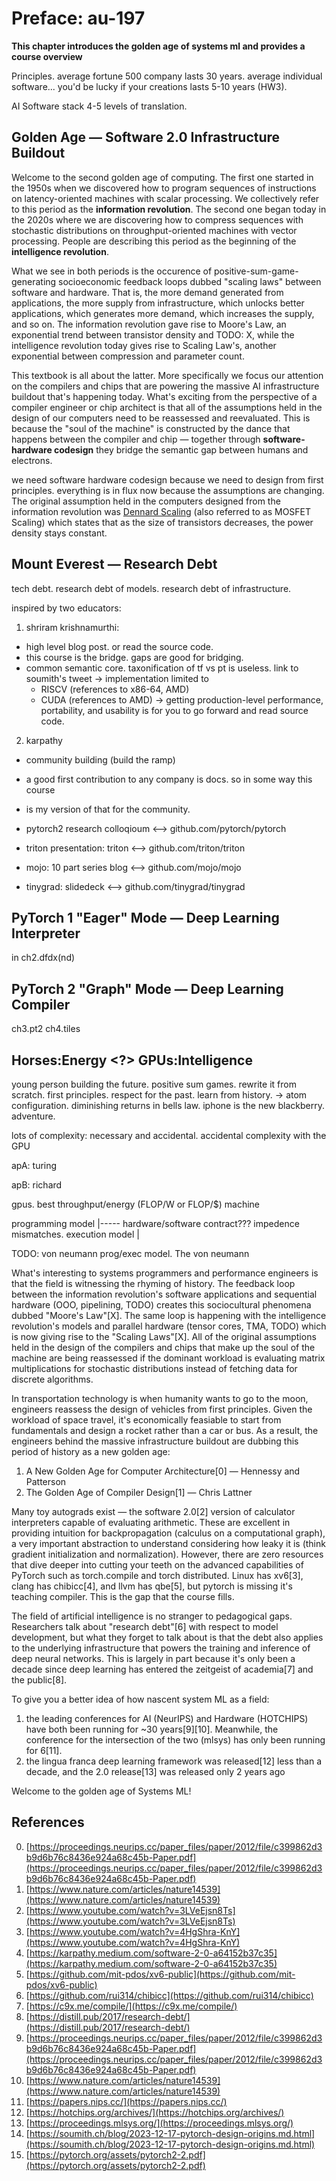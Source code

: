 # Preface: au-197
**This chapter introduces the golden age of systems ml and provides a course overview**

Principles.
average fortune 500 company lasts 30 years.
average individual software...
you'd be lucky if your creations lasts 5-10 years (HW3).

AI Software stack 4-5 levels of translation.

## Golden Age — Software 2.0 Infrastructure Buildout
Welcome to the second golden age of computing. The first one started in the
1950s when we discovered how to program sequences of instructions on
latency-oriented machines with scalar processing. We collectively refer to this
period as the **information revolution**. The second one began today in the
2020s where we are discovering how to compress sequences with stochastic
distributions on throughput-oriented machines with vector processing. People are
describing this period as the beginning of the **intelligence revolution**.

What we see in both periods is the occurence of positive-sum-game-generating
socioeconomic feedback loops dubbed "scaling laws" between software and hardware.
That is, the more demand generated from applications, the more supply from
infrastructure, which unlocks better applications, which generates more demand,
which increases the supply, and so on. The information revolution gave rise
to Moore's Law, an exponential trend between transistor density and TODO: X,
while the intelligence revolution today gives rise to Scaling Law's, another
exponential between compression and parameter count.

This textbook is all about the latter. More specifically we focus our attention
on the compilers and chips that are powering the massive AI infrastructure
buildout that's happening today. What's exciting from the perspective of a
compiler engineer or chip architect is that all of the assumptions held in the
design of our computers need to be reassessed and reevaluated. This is because
the "soul of the machine" is constructed by the dance that happens between the
compiler and chip — together through **software-hardware codesign** they bridge
the semantic gap between humans and electrons.




we need software hardware codesign because we need to design from
first principles. everything is in flux now because the assumptions are changing.
The original assumption held in the computers designed from the information
revolution was [Dennard Scaling]() (also referred to as MOSFET Scaling) which
states that as the size of transistors decreases, the power density stays
constant.








## Mount Everest — Research Debt
tech debt.
research debt of models. research debt of infrastructure.

inspired by two educators:


1. shriram krishnamurthi:
- high level blog post. or read the source code.
- this course is the bridge. gaps are good for bridging.
- common semantic core. taxonification of tf vs pt is useless. link to soumith's tweet
-> implementation limited to
   - RISCV (references to x86-64, AMD)
   - CUDA (references to AMD)
-> getting production-level performance, portability, and usability is for you
   to go forward and read source code.

2. karpathy
- community building (build the ramp)
- a good first contribution to any company is docs. so in some way this course
- is my version of that for the community.

- pytorch2 research colloqioum <--> github.com/pytorch/pytorch
- triton presentation: triton <--> github.com/triton/triton
- mojo: 10 part series blog <--> github.com/mojo/mojo
- tinygrad: slidedeck <--> github.com/tinygrad/tinygrad

## PyTorch 1 "Eager" Mode — Deep Learning Interpreter

in ch2.dfdx(nd)

## PyTorch 2 "Graph" Mode — Deep Learning Compiler

ch3.pt2
ch4.tiles

## Horses:Energy <?> GPUs:Intelligence
young person building the future.
positive sum games.
rewrite it from scratch.
first principles. respect for the past. learn from history. -> atom configuration.
diminishing returns in bells law. iphone is the new blackberry.
adventure.


lots of complexity: necessary and accidental. accidental complexity with the GPU


apA: turing

apB: richard

gpus. best throughput/energy (FLOP/W or FLOP/$) machine

programming model |----- hardware/software contract??? impedence mismatches.
execution model   |






























TODO: von neumann prog/exec model. 
The von neumann

What's interesting to systems programmers and performance engineers is that the
field is witnessing the rhyming of history. The feedback loop between the
information revolution's software applications and sequential hardware
(OOO, pipelining, TODO) creates this sociocultural phenomena dubbed
"Moore's Law"[X]. The same loop is happening with the intelligence revolution's
models and parallel hardware (tensor cores, TMA, TODO) which is now giving rise
to the "Scaling Laws"[X]. All of the original assumptions held in the design of
the compilers and chips that make up the soul of the machine are being reassessed
if the dominant workload is evaluating matrix multiplications for stochastic
distributions instead of fetching data for discrete algorithms.

In transportation technology is when humanity wants to go to the moon, engineers
reassess the design of vehicles from first principles. Given the workload of
space travel, it's economically feasiable to start from fundamentals and design
a rocket rather than a car or bus. As a result, the engineers behind the massive
infrastructure buildout are dubbing this period of
history as a new golden age:

1. A New Golden Age for Computer Architecture[0] — Hennessy and Patterson
2. The Golden Age of Compiler Design[1] — Chris Lattner

Many toy autograds exist — the software 2.0[2] version of calculator interpreters
capable of evaluating arithmetic. These are excellent in providing intuition for
backpropagation (calculus on a computational graph), a very important abstraction
to understand considering how leaky it is (think gradient initialization and
normalization). However, there are zero resources that dive deeper into cutting
your teeth on the advanced capabilities of PyTorch such as torch.compile and
torch distributed. Linux has xv6[3], clang has chibicc[4], and llvm has qbe[5],
but pytorch is missing it's teaching compiler. This is the gap that the course
fills.

The field of artificial intelligence is no stranger to pedagogical gaps.
Researchers talk about "research debt"[6] with respect to model development, but
what they forget to talk about is that the debt also applies to the underlying
infrastructure that powers the training and inference of deep neural networks.
This is largely in part because it's only been a decade since deep learning
has entered the zeitgeist of academia[7] and the public[8].

To give you a better idea of how nascent system ML as a field:
  1. the leading conferences for AI (NeurIPS) and Hardware (HOTCHIPS) have both
     been running for ~30 years[9][10]. Meanwhile, the conference for the
     intersection of the two (mlsys) has only been running for 6[11].
  2. the lingua franca deep learning framework was released[12] less than a
     decade, and the 2.0 release[13] was released only 2 years ago

Welcome to the golden age of Systems ML!

References
----------
0. [https://proceedings.neurips.cc/paper_files/paper/2012/file/c399862d3b9d6b76c8436e924a68c45b-Paper.pdf](https://proceedings.neurips.cc/paper_files/paper/2012/file/c399862d3b9d6b76c8436e924a68c45b-Paper.pdf)
0. [https://www.nature.com/articles/nature14539](https://www.nature.com/articles/nature14539)
0. [https://www.youtube.com/watch?v=3LVeEjsn8Ts](https://www.youtube.com/watch?v=3LVeEjsn8Ts)
0. [https://www.youtube.com/watch?v=4HgShra-KnY](https://www.youtube.com/watch?v=4HgShra-KnY)
0. [https://karpathy.medium.com/software-2-0-a64152b37c35](https://karpathy.medium.com/software-2-0-a64152b37c35)
0. [https://github.com/mit-pdos/xv6-public](https://github.com/mit-pdos/xv6-public)
0. [https://github.com/rui314/chibicc](https://github.com/rui314/chibicc)
0. [https://c9x.me/compile/](https://c9x.me/compile/)
0. [https://distill.pub/2017/research-debt/](https://distill.pub/2017/research-debt/)
0. [https://proceedings.neurips.cc/paper_files/paper/2012/file/c399862d3b9d6b76c8436e924a68c45b-Paper.pdf](https://proceedings.neurips.cc/paper_files/paper/2012/file/c399862d3b9d6b76c8436e924a68c45b-Paper.pdf)
0. [https://www.nature.com/articles/nature14539](https://www.nature.com/articles/nature14539)
0. [https://papers.nips.cc/](https://papers.nips.cc/)
0. [https://hotchips.org/archives/](https://hotchips.org/archives/)
0. [https://proceedings.mlsys.org/](https://proceedings.mlsys.org/)
0. [https://soumith.ch/blog/2023-12-17-pytorch-design-origins.md.html](https://soumith.ch/blog/2023-12-17-pytorch-design-origins.md.html)
0. [https://pytorch.org/assets/pytorch2-2.pdf](https://pytorch.org/assets/pytorch2-2.pdf)
